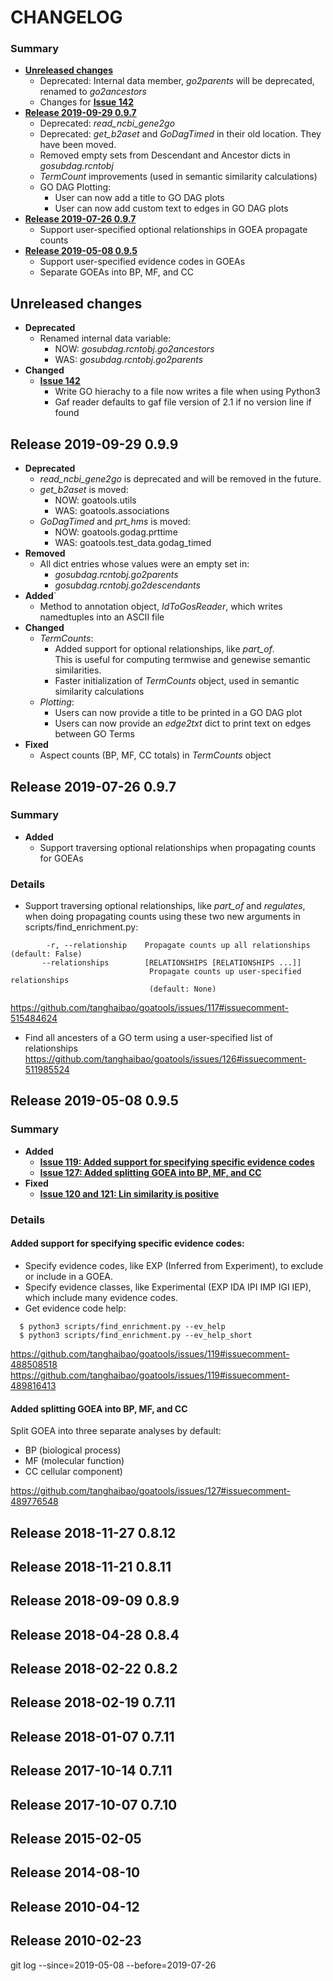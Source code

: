 # CHANGELOG

### Summary

* [**Unreleased changes**](#unreleased-changes)
  * Deprecated: Internal data member, *go2parents* will be deprecated, renamed to *go2ancestors*
  * Changes for [**Issue 142**](https://github.com/tanghaibao/goatools/issues/142)    
* [**Release 2019-09-29 0.9.7**](#release-2019-09-29-097)
  * Deprecated: *read_ncbi_gene2go*
  * Deprecated: *get_b2aset* and *GoDagTimed* in their old location. They have been moved.
  * Removed empty sets from Descendant and Ancestor dicts in *gosubdag.rcntobj*
  * *TermCount* improvements (used in semantic similarity calculations)    
  * GO DAG Plotting:
    * User can now add a title to GO DAG plots
    * User can now add custom text to edges in GO DAG plots
* [**Release 2019-07-26 0.9.7**](#release-2019-07-26-097)
  * Support user-specified optional relationships in GOEA propagate counts
* [**Release 2019-05-08 0.9.5**](#release-2019-05-08-095)
  * Support user-specified evidence codes in GOEAs    
  * Separate GOEAs into BP, MF, and CC    

Unreleased changes
--------------

* **Deprecated**
  * Renamed internal data variable:
    * NOW: *gosubdag.rcntobj.go2ancestors*    
    * WAS: *gosubdag.rcntobj.go2parents*    
* **Changed**
  * [**Issue 142**](https://github.com/tanghaibao/goatools/issues/142)
    * Write GO hierachy to a file now writes a file when using Python3
    * Gaf reader defaults to gaf file version of 2.1 if no version line if found

Release 2019-09-29 0.9.9
-------------------------

* **Deprecated**
  * *read_ncbi_gene2go* is deprecated and will be removed in the future.
  * *get_b2aset* is moved:
    * NOW: goatools.utils
    * WAS: goatools.associations
  * *GoDagTimed* and *prt_hms* is moved:
    * NOW: goatools.godag.prttime
    * WAS: goatools.test_data.godag_timed
* **Removed**
  * All dict entries whose values were an empty set in:
    * *gosubdag.rcntobj.go2parents*    
    * *gosubdag.rcntobj.go2descendants*    
* **Added**`
  * Method to annotation object, *IdToGosReader*, which writes namedtuples into an ASCII file
* **Changed**
  * *TermCounts*:
    * Added support for optional relationships, like *part_of*.    
      This is useful for computing termwise and genewise semantic similarities.
    * Faster initialization of *TermCounts* object, used in semantic similarity calculations
  * *Plotting*:
    * Users can now provide a title to be printed in a GO DAG plot
    * Users can now provide an *edge2txt* dict to print text on edges between GO Terms    
* **Fixed**
  * Aspect counts (BP, MF, CC totals) in *TermCounts* object

Release 2019-07-26 0.9.7
-------------------------

### Summary
* **Added**    
  * Support traversing optional relationships when propagating counts for GOEAs

### Details

- Support traversing optional relationships,
  like *part_of* and *regulates*, when doing propagating counts
  using these two new arguments in scripts/find_enrichment.py:
```
        -r, --relationship    Propagate counts up all relationships (default: False)
       --relationships        [RELATIONSHIPS [RELATIONSHIPS ...]]
                               Propagate counts up user-specified relationships
                               (default: None)
```
https://github.com/tanghaibao/goatools/issues/117#issuecomment-515484624    

- Find all ancesters of a GO term using a user-specified list of relationships    
  https://github.com/tanghaibao/goatools/issues/126#issuecomment-511985524    


Release 2019-05-08 0.9.5
-------------------------

### Summary
* **Added**    
  * [**Issue 119: Added support for specifying specific evidence codes**](#added-support-for-specifying-specific-evidence-codes)    
  * [**Issue 127: Added splitting GOEA into BP, MF, and CC**](#added-splitting-goea-into-bp-mf-and-cc)    
* **Fixed**    
  * [**Issue 120 and 121: Lin similarity is positive**](https://github.com/tanghaibao/goatools/issues/120)

### Details
#### Added support for specifying specific evidence codes:
- Specify evidence codes, like EXP (Inferred from Experiment), to exclude or include in a GOEA.
- Specify evidence classes, like Experimental (EXP IDA IPI IMP IGI IEP), which include many evidence codes.
- Get evidence code help:
```
  $ python3 scripts/find_enrichment.py --ev_help
  $ python3 scripts/find_enrichment.py --ev_help_short
```
https://github.com/tanghaibao/goatools/issues/119#issuecomment-488508518    
https://github.com/tanghaibao/goatools/issues/119#issuecomment-489816413    

#### Added splitting GOEA into BP, MF, and CC
Split GOEA into three separate analyses by default:
  * BP (biological process)
  * MF (molecular function)
  * CC cellular component)    

https://github.com/tanghaibao/goatools/issues/127#issuecomment-489776548    


Release 2018-11-27 0.8.12
-------------------------

Release 2018-11-21 0.8.11
-------------------------

Release 2018-09-09 0.8.9
-------------------------

Release 2018-04-28 0.8.4
-------------------------

Release 2018-02-22 0.8.2
-------------------------

Release 2018-02-19 0.7.11
-------------------------

Release 2018-01-07 0.7.11
-------------------------

Release 2017-10-14 0.7.11
-------------------------

Release 2017-10-07 0.7.10
-------------------------

Release 2015-02-05
-------------------------

Release 2014-08-10
-------------------------

Release 2010-04-12
-------------------------

Release 2010-02-23
-------------------------


git log --since=2019-05-08 --before=2019-07-26
